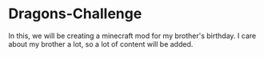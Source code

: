 Dragons-Challenge
=================

In this, we will be creating a minecraft mod for my brother's birthday. I care about my brother a lot, so a lot of content will be added.
